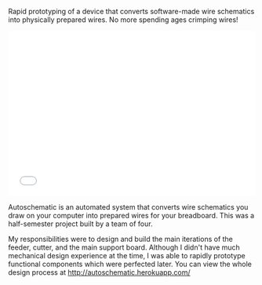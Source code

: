Rapid prototyping of a device that converts software-made wire schematics into physically prepared wires. No more spending ages crimping wires!

<iframe class="video-center" width="100%" height="337" src="//www.youtube.com/embed/64zcuBR-tVA?rel=0&modestbranding=0&autohide=1&showinfo=0" frameborder="0" allowfullscreen></iframe>

Autoschematic is an automated system that converts wire schematics you draw on your computer into prepared wires for your breadboard. This was a half-semester project built by a team of four.

My responsibilities were to design and build the main iterations of the feeder, cutter, and the main support board. Although I didn't have much mechanical design experience at the time, I was able to rapidly prototype functional components which were perfected later. You can view the whole design process at http://autoschematic.herokuapp.com/
